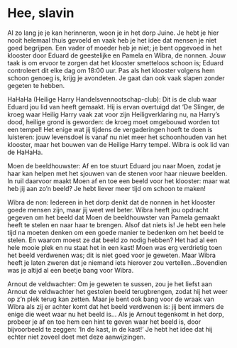 # Hee, slavin

Al zo lang je je kan herinneren, woon je in het dorp Juine. Je hebt je hier nooit helemaal thuis gevoeld en vaak heb je het idee dat mensen je niet goed begrijpen. Een vader of moeder heb je niet; je bent opgevoed in het klooster door Eduard de geestelijke en Pamela en Wibra, de nonnen. Jouw taak is om ervoor te zorgen dat het klooster smetteloos schoon is; Eduard controleert dit elke dag om 18:00 uur. Pas als het klooster volgens hem schoon genoeg is, krijg je avondeten. Je gaat dan ook vaak slapen zonder gegeten te hebben.

HaHaHa (Heilige Harry Handelsvennootschap-club): Dit is de club waar Eduard jou lid van heeft gemaakt. Hij is ervan overtuigd dat ‘De Slinger, de kroeg waar Heilig Harry vaak zat voor zijn Heiligverklaring nu, na Harry’s dood, heilige grond is geworden: de kroeg moet omgebouwd worden tot een tempel! Het enige wat jij tijdens de vergaderingen hoeft te doen is luisteren: jouw levensdoel is vanaf nu niet meer het schoonhouden van het klooster, maar het bouwen van de Heilige Harry tempel. Wibra is ook lid van de HaHaHa.

Moen de beeldhouwster: Af en toe stuurt Eduard jou naar Moen, zodat je haar kan helpen met het sjouwen van de stenen voor haar nieuwe beelden. In ruil daarvoor maakt Moen af en toe een beeld voor het klooster: maar wat heb jij aan zo’n beeld? Je hebt liever meer tijd om schoon te maken!

Wibra de non: Iedereen in het dorp denkt dat de nonnen in het klooster goede mensen zijn, maar jij weet wel beter. Wibra heeft jou opdracht gegeven om het beeld dat Moen de beeldhouwster van Pamela gemaakt heeft te stelen en naar haar te brengen. Alsof dat niets is! Je hebt een hele tijd na moeten denken om een goede manier te bedenken om het beeld te stelen. En waarom moest ze dat beeld zo nodig hebben? Het had al een hele mooie plek en nu staat het in een kast! Moen was erg verdrietig toen het beeld verdwenen was; dit is niet goed voor je geweten. Maar Wibra heeft je laten zweren dat je niemand iets hierover zou vertellen…Bovendien was je altijd al een beetje bang voor Wibra.

Arnout de veldwachter: Om je geweten te sussen, zou je het liefst aan Arnout de veldwachter  het gestolen beeld terugbrengen, zodat hij het weer op z’n plek terug kan zetten. Maar je bent ook bang voor de wraak van Wibra als zij er achter komt dat het beeld verdwenen is: jij bent immers de enige die weet waar nu het beeld is… Als je Arnout tegenkomt in het dorp, probeer je af en toe hem een hint te geven waar het beeld is, door bijvoorbeeld te zeggen: ‘In de kast, in de kast!’ Je hebt het idee dat hij echter niet zoveel doet met deze aanwijzingen.

